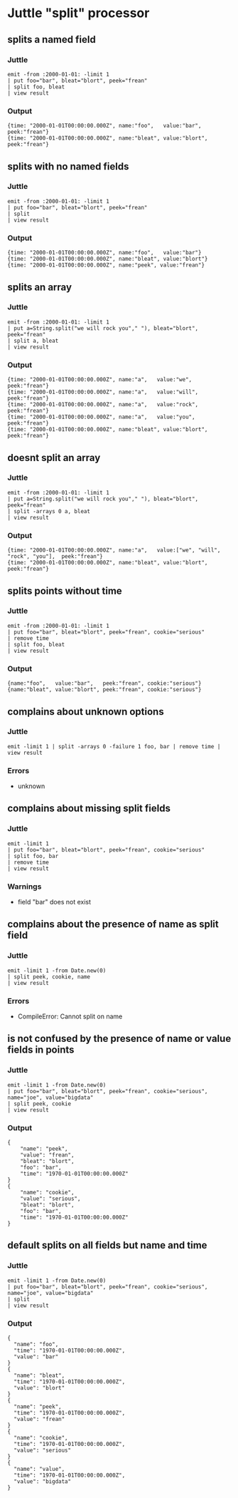 Juttle "split" processor
=======================

splits a named field
---------------------
### Juttle
    emit -from :2000-01-01: -limit 1
    | put foo="bar", bleat="blort", peek="frean"
    | split foo, bleat
    | view result

### Output
    {time: "2000-01-01T00:00:00.000Z", name:"foo",   value:"bar",   peek:"frean"}
    {time: "2000-01-01T00:00:00.000Z", name:"bleat", value:"blort", peek:"frean"}

splits with no named fields
---------------------
### Juttle
    emit -from :2000-01-01: -limit 1
    | put foo="bar", bleat="blort", peek="frean"
    | split
    | view result

### Output
    {time: "2000-01-01T00:00:00.000Z", name:"foo",   value:"bar"}
    {time: "2000-01-01T00:00:00.000Z", name:"bleat", value:"blort"}
    {time: "2000-01-01T00:00:00.000Z", name:"peek", value:"frean"}

splits an array
------------------
### Juttle
    emit -from :2000-01-01: -limit 1
    | put a=String.split("we will rock you"," "), bleat="blort", peek="frean"
    | split a, bleat
    | view result

### Output
    {time: "2000-01-01T00:00:00.000Z", name:"a",   value:"we",   peek:"frean"}
    {time: "2000-01-01T00:00:00.000Z", name:"a",   value:"will",   peek:"frean"}
    {time: "2000-01-01T00:00:00.000Z", name:"a",   value:"rock",   peek:"frean"}
    {time: "2000-01-01T00:00:00.000Z", name:"a",   value:"you",   peek:"frean"}
    {time: "2000-01-01T00:00:00.000Z", name:"bleat", value:"blort", peek:"frean"}

doesnt split an array
------------------
### Juttle
    emit -from :2000-01-01: -limit 1
    | put a=String.split("we will rock you"," "), bleat="blort", peek="frean"
    | split -arrays 0 a, bleat
    | view result

### Output
    {time: "2000-01-01T00:00:00.000Z", name:"a",   value:["we", "will", "rock", "you"],  peek:"frean"}
    {time: "2000-01-01T00:00:00.000Z", name:"bleat", value:"blort", peek:"frean"}


splits points without time
------------------
### Juttle
    emit -from :2000-01-01: -limit 1
    | put foo="bar", bleat="blort", peek="frean", cookie="serious"
    | remove time
    | split foo, bleat
    | view result

### Output
    {name:"foo",   value:"bar",   peek:"frean", cookie:"serious"}
    {name:"bleat", value:"blort", peek:"frean", cookie:"serious"}


complains about unknown options
---------------------------------
### Juttle
    emit -limit 1 | split -arrays 0 -failure 1 foo, bar | remove time | view result

### Errors
   * unknown

complains about missing split fields
---------------------------------
### Juttle
    emit -limit 1
    | put foo="bar", bleat="blort", peek="frean", cookie="serious"
    | split foo, bar
    | remove time
    | view result

### Warnings
   * field "bar" does not exist

complains about the presence of name as split field
-----------------------------------------------------------------------------------------
### Juttle
    emit -limit 1 -from Date.new(0)
    | split peek, cookie, name
    | view result

### Errors
   * CompileError: Cannot split on name

is not confused by the presence of name or value fields in points
-----------------------------------------------------------------------------------------
### Juttle
    emit -limit 1 -from Date.new(0)
    | put foo="bar", bleat="blort", peek="frean", cookie="serious", name="joe", value="bigdata"
    | split peek, cookie
    | view result

### Output
    {
        "name": "peek",
        "value": "frean",
        "bleat": "blort",
        "foo": "bar",
        "time": "1970-01-01T00:00:00.000Z"
    }
    {
        "name": "cookie",
        "value": "serious",
        "bleat": "blort",
        "foo": "bar",
        "time": "1970-01-01T00:00:00.000Z"
    }

default splits on all fields but name and time
-----------------------------------------------------------------------------------------
### Juttle
    emit -limit 1 -from Date.new(0)
    | put foo="bar", bleat="blort", peek="frean", cookie="serious", name="joe", value="bigdata"
    | split
    | view result

### Output
    {
      "name": "foo",
      "time": "1970-01-01T00:00:00.000Z",
      "value": "bar"
    }
    {
      "name": "bleat",
      "time": "1970-01-01T00:00:00.000Z",
      "value": "blort"
    }
    {
      "name": "peek",
      "time": "1970-01-01T00:00:00.000Z",
      "value": "frean"
    }
    {
      "name": "cookie",
      "time": "1970-01-01T00:00:00.000Z",
      "value": "serious"
    }
    {
      "name": "value",
      "time": "1970-01-01T00:00:00.000Z",
      "value": "bigdata"
    }
